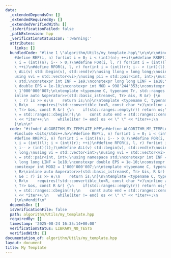 ```yaml
---
data:
  _extendedDependsOn: []
  _extendedRequiredBy: []
  _extendedVerifiedWith: []
  _isVerificationFailed: false
  _pathExtension: hpp
  _verificationStatusIcon: ':warning:'
  attributes:
    links: []
  bundledCode: "#line 1 \"algorithm/Utils/my_template.hpp\"\n\n\n\n#include <bits/stdc++.h>\n\
    #define REP(i, n) for(int i = 0; i < (int)(n); ++i)\n#define RREP(i, n) for(int\
    \ i = (int)(n); i-- > 0;)\n#define FOR(i, l, r) for(int i = (int)(l); i < (int)(r);\
    \ ++i)\n#define RFOR(i, l, r) for(int i = (int)(r); i-- > (int)(l);)\n#define\
    \ ALL(v) std::begin(v), std::end(v)\nusing llong = long long;\nusing vi = std::vector<int>;\n\
    using vvi = std::vector<vi>;\nusing pii = std::pair<int, int>;\nusing namespace\
    \ std;\nconstexpr int INF = 1e9;\nconstexpr long long LINF = 1e18;\nconstexpr\
    \ double EPS = 1e-10;\nconstexpr int MOD = 998'244'353;\nconstexpr int MOD2 =\
    \ 1'000'000'007;\n\ntemplate <typename C, typename Tr, std::ranges::range R>\n\
    inline auto &operator>>(std::basic_istream<C, Tr> &is, R &r) {\n    for(auto &e\
    \ : r) is >> e;\n    return is;\n}\n\ntemplate <typename C, typename Tr, std::ranges::input_range\
    \ R>\n    requires(!std::convertible_to<R, const char *>)\ninline auto &operator<<(std::basic_ostream<C,\
    \ Tr> &os, const R &r) {\n    if(std::ranges::empty(r)) return os;\n    auto iter\
    \ = std::ranges::cbegin(r);\n    const auto end = std::ranges::cend(r);\n    os\
    \ << *iter++;\n    while(iter != end) os << \" \" << *iter++;\n    return os;\n\
    }\n\n\n"
  code: "#ifndef ALGORITHM_MY_TEMPLATE_HPP\n#define ALGORITHM_MY_TEMPLATE_HPP 1\n\n\
    #include <bits/stdc++.h>\n#define REP(i, n) for(int i = 0; i < (int)(n); ++i)\n\
    #define RREP(i, n) for(int i = (int)(n); i-- > 0;)\n#define FOR(i, l, r) for(int\
    \ i = (int)(l); i < (int)(r); ++i)\n#define RFOR(i, l, r) for(int i = (int)(r);\
    \ i-- > (int)(l);)\n#define ALL(v) std::begin(v), std::end(v)\nusing llong = long\
    \ long;\nusing vi = std::vector<int>;\nusing vvi = std::vector<vi>;\nusing pii\
    \ = std::pair<int, int>;\nusing namespace std;\nconstexpr int INF = 1e9;\nconstexpr\
    \ long long LINF = 1e18;\nconstexpr double EPS = 1e-10;\nconstexpr int MOD = 998'244'353;\n\
    constexpr int MOD2 = 1'000'000'007;\n\ntemplate <typename C, typename Tr, std::ranges::range\
    \ R>\ninline auto &operator>>(std::basic_istream<C, Tr> &is, R &r) {\n    for(auto\
    \ &e : r) is >> e;\n    return is;\n}\n\ntemplate <typename C, typename Tr, std::ranges::input_range\
    \ R>\n    requires(!std::convertible_to<R, const char *>)\ninline auto &operator<<(std::basic_ostream<C,\
    \ Tr> &os, const R &r) {\n    if(std::ranges::empty(r)) return os;\n    auto iter\
    \ = std::ranges::cbegin(r);\n    const auto end = std::ranges::cend(r);\n    os\
    \ << *iter++;\n    while(iter != end) os << \" \" << *iter++;\n    return os;\n\
    }\n\n#endif\n"
  dependsOn: []
  isVerificationFile: false
  path: algorithm/Utils/my_template.hpp
  requiredBy: []
  timestamp: '2025-08-24 16:35:14+00:00'
  verificationStatus: LIBRARY_NO_TESTS
  verifiedWith: []
documentation_of: algorithm/Utils/my_template.hpp
layout: document
title: My Template
---
```

